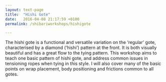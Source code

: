 ```yaml
---
layout: text-page
title:  "Hishi Gote"
date:   2016-04-08 21:17:59 +0100
permalink: /shibariworkshops/hishigote

---
```

The hishi gote is a functional and versatile variation on the ‘regular’ gote, characterised by a diamond (‘hishi’) pattern at the front. It is both visually beautiful and has a great flow to the tying pattern.
This workshop aims to teach one basic pattern of hishi gote, and address common issues in tensioning ropes when tying in this style. I will also cover many of the basic points on wrap placement, body positioning and frictions common to all gotes.
